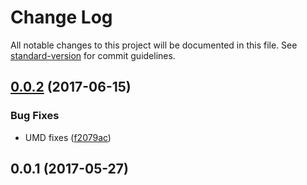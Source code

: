 # Change Log

All notable changes to this project will be documented in this file. See [standard-version](https://github.com/conventional-changelog/standard-version) for commit guidelines.

<a name="0.0.2"></a>
## [0.0.2](https://github.com/mu-lib/mu-jquery-and/compare/v0.0.1...v0.0.2) (2017-06-15)


### Bug Fixes

* UMD fixes ([f2079ac](https://github.com/mu-lib/mu-jquery-and/commit/f2079ac))



<a name="0.0.1"></a>
## 0.0.1 (2017-05-27)
